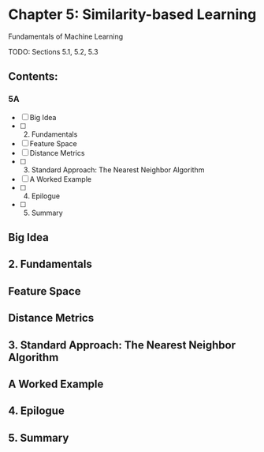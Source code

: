 # Chapter 5: Similarity-based Learning
Fundamentals of Machine Learning

TODO: Sections 5.1, 5.2, 5.3

## Contents:

### 5A
- [ ] Big Idea
- [ ] 2. Fundamentals
- [ ] Feature Space
- [ ] Distance Metrics
- [ ] 3. Standard Approach: The Nearest Neighbor Algorithm
- [ ] A Worked Example
- [ ] 4. Epilogue
- [ ] 5. Summary

## Big Idea
## 2. Fundamentals
## Feature Space
## Distance Metrics
## 3. Standard Approach: The Nearest Neighbor Algorithm
## A Worked Example
## 4. Epilogue
## 5. Summary